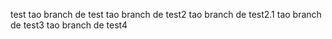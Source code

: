 test
tao branch de test
tao branch de test2
tao branch de test2.1
tao branch de test3
tao branch de test4